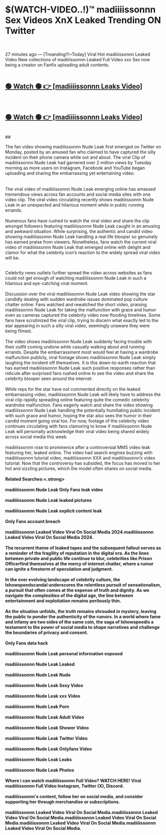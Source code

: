 

# $(WATCH-VIDEO..!)™ madiiiissonnn Sex Videos XnX Leaked Trending ON Twitter<br>
<br>

27 minutes ago — [Treanding!!!~Today] Viral Hot madiiiissonnn Leaked Video New collections of madiiiissonnn Leaked Full Video xxx Sex now being a creator on Fanfix uploading adult contents.
<br>
 <br>

##  <a href="https://clipsfans.site/?title=madiiiissonnn&ref=git">🟢 Watch 🟢 👉 [madiiiissonnn Leaks Video]</a><br>
  <br>

##  <a href="https://clipsfans.site/?title=madiiiissonnn&ref=git">🟢 Watch 🟢 👉 [madiiiissonnn Leaks Video]</a><br>
  <br>
  ##
  <br>

The fan video showing madiiiissonnn Nude Leak first emerged on Twitter on Monday, posted by an amused fan who claimed to have captured the silly incident on their phone camera while out and about. The viral Clip of madiiiissonnn Nude Leak had garnered over 2 million views by Tuesday morning as more users on Instagram, Facebook and YouTube began uploading and sharing the embarrassing yet entertaining video.
<br><br>
  <br>
The viral video of madiiiissonnn Nude Leak emerging online has amassed tremendous views across fan accounts and social media sites with one video clip. The viral video circulating recently shows madiiiissonnn Nude Leak in an unexpected and hilarious moment while in public running errands.
<br><br>
Numerous fans have rushed to watch the viral video and share the clip amongst followers featuring madiiiissonnn Nude Leak caught in an amusing and awkward situation. While surprising, the authentic and candid video showing madiiiissonnn Nude Leak handling a real life blooper so genuinely has earned praise from viewers. Nonetheless, fans watch the current viral video of madiiiissonnn Nude Leak that emerged online with delight and clamor for what the celebrity icon’s reaction to the widely spread viral video will be.
<br><br>

Celebrity news outlets further spread the video across websites as fans could not get enough of watching madiiiissonnn Nude Leak in such a hilarious and eye-catching viral moment.
<br><br>
Discussion over the viral madiiiissonnn Nude Leak video showing the star candidly dealing with sudden wardrobe issues dominated pop culture chatter online. Fans watched and rewatched the short video, praising madiiiissonnn Nude Leak for taking the malfunction with grace and humor even as cameras captured the celebrity video now flooding timelines. Some fans have scrutinized the viral clip, trying to discern what exactly led to the star appearing in such a silly viral video, seemingly unaware they were being filmed.
<br><br>
The video shows madiiiissonnn Nude Leak suddenly facing trouble with their outfit coming undone while casually walking about and running errands. Despite the embarrassment most would feel at having a wardrobe malfunction publicly, viral footage shows madiiiissonnn Nude Leak simply laughing the incident off themselves. It is this down-to-earth reaction that has earned madiiiissonnn Nude Leak such positive responses rather than ridicule after surprised fans rushed online to see the video and share the celebrity blooper seen around the internet.
<br><br>
While reps for the star have not commented directly on the leaked embarrassing video, madiiiissonnn Nude Leak will likely have to address the viral clip rapidly spreading online featuring quite the comedic celebrity wardrobe malfunction. Fans eagerly watch and share the video showing madiiiissonnn Nude Leak handling the potentially humiliating public incident with such grace and humor, hoping the star also sees the humor in their candid moment going viral too. For now, footage of the celebrity video continues circulating with fans clamoring to know if madiiiissonnn Nude Leak will personally acknowledge their viral video being shared widely across social media this week.
<br><br>
madiiiissonnn rose to prominence after a controversial MMS video leak featuring her, leaked online. The video had search engines buzzing with madiiiissonnn tutorial video, madiiiissonnn XXX and madiiiissonnn’s video tutorial. Now that the controversy has subsided, the focus has moved to her hot and sizzling pictures, which the model often shares on social media.
<br><br>
<strong>Related Searches:<.strong>
<br><br>
madiiiissonnn Nude Leak Only Fans leak video
<br><br>
madiiiissonnn Nude Leak leaked pictures
<br><br>
madiiiissonnn Nude Leak explicit content leak
<br><br>
Only Fans account breach
<br><br>
madiiiissonnn Leaked Video Viral On Social Media 2024.madiiiissonnn Leaked Video Viral On Social Media 2024.
<br><br>
The recurrent theme of leaked tapes and the subsequent fallout serves as a reminder of the fragility of reputation in the digital era. As the lines between private and public life continue to blur, celebrities like Prison Officerfind themselves at the mercy of internet chatter, where a rumor can ignite a firestorm of speculation and judgment.
<br><br>
In the ever evolving landscape of celebrity culture, the Ishowspeedscandal underscores the relentless pursuit of sensationalism, a pursuit that often comes at the expense of truth and dignity. As we navigate the complexities of the digital age, the line between entertainment and exploitation remains perilously thin.
<br><br>
As the situation unfolds, the truth remains shrouded in mystery, leaving the public to ponder the authenticity of the rumors. In a world where fame and infamy are two sides of the same coin, the saga of Ishowspeedis a testament to the power of social media to shape narratives and challenge the boundaries of privacy and consent.
<br><br>
Only Fans data hack
<br><br>
madiiiissonnn Nude Leak personal information exposed
<br><br>
madiiiissonnn Nude Leak Leaked
<br><br>
madiiiissonnn Nude Leak Nude
<br><br>
madiiiissonnn Nude Leak Sexy Video
<br><br>
madiiiissonnn Nude Leak xxx Video
<br><br>
madiiiissonnn Nude Leak Porn
<br><br>
madiiiissonnn Nude Leak Adult Video
<br><br>
madiiiissonnn Nude Leak Shower Video
<br><br>
madiiiissonnn Nude Leak Twitter Video
<br><br>
madiiiissonnn Nude Leak Onlyfans Video
<br><br>
madiiiissonnn Nude Leak Leaks
<br><br>
madiiiissonnn Nude Leak Photos
<br><br>
Where i can watch madiiiissonnn Full Video? WATCH HERE! Viral madiiiissonnn Full Video Instagram, Twitter (X), Discord.
<br><br>
madiiiissonnn's content, follow her on social media, and consider supporting her through merchandise or subscriptions.
<br><br>
madiiiissonnn Leaked Video Viral On Social Media.madiiiissonnn Leaked Video Viral On Social Media.madiiiissonnn Leaked Video Viral On Social Media.madiiiissonnn Leaked Video Viral On Social Media.madiiiissonnn Leaked Video Viral On Social Media.
